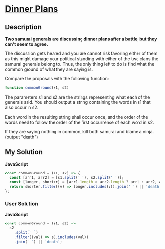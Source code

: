 # [Dinner Plans](https://www.codewars.com/kata/57212c55b6fa235edc0002a2)

## Description

**Two samurai generals are discussing dinner plans after a battle, but they can't seem to agree.**

The discussion gets heated and you are cannot risk favoring either of them as this might damage your political standing with either of the two clans the samurai generals belong to. Thus, the only thing left to do is find what the common ground of what they are saying is.

Compare the proposals with the following function:

```js
function commonGround(s1, s2)
```

The parameters s1 and s2 are the strings representing what each of the generals said. You should output a string containing the words in s1 that also occur in s2.

Each word in the resulting string shall occur once, and the order of the words need to follow the order of the first occurrence of each word in s2.

If they are saying nothing in common, kill both samurai and blame a ninja. (output "death")

## My Solution

**JavaScript**

```js
const commonGround = (s1, s2) => {
  const [arr1, arr2] = [s1.split(' '), s2.split(' ')];
  const [longer, shorter] = [arr1.length > arr2.length ? arr1 : arr2, arr1.length > arr2.length ? arr2 : arr1];
  return shorter.filter((v) => longer.includes(v)).join(' ') || 'death';
};
```

### User Solution

**JavaScript**

```js
const commonGround = (s1, s2) =>
  s2
    .split(` `)
    .filter((val) => s1.includes(val))
    .join(` `) || `death`;
```
